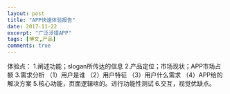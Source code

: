 ```yaml
---
layout: post
title: "APP快速体验报告"
date: 2017-11-22
excerpt: "广泛涉猎APP"
tags: [博文,产品]
comments: true
---
```


体验点：
1.阐述功能；slogan所传达的信息
2.产品定位；市场现状；APP市场占额
3.需求分析
（1）用户是谁
（2）用户特征
（3）用户什么需求
（4）APP给的解决方案
5.核心功能，页面逻辑啥的。进行功能性测试
6.交互，视觉优缺点。


